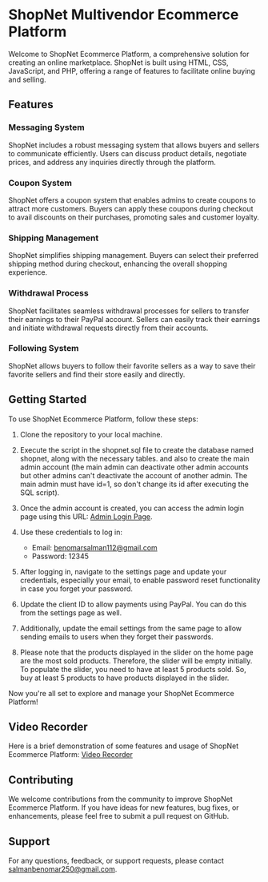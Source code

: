 # ShopNet Multivendor Ecommerce Platform

Welcome to ShopNet Ecommerce Platform, a comprehensive solution for creating an online marketplace. ShopNet is built using HTML, CSS, JavaScript, and PHP, offering a range of features to facilitate online buying and selling.

## Features

### Messaging System
ShopNet includes a robust messaging system that allows buyers and sellers to communicate efficiently. Users can discuss product details, negotiate prices, and address any inquiries directly through the platform.

### Coupon System
ShopNet offers a coupon system that enables admins to create coupons to attract more customers. Buyers can apply these coupons during checkout to avail discounts on their purchases, promoting sales and customer loyalty.

### Shipping Management
ShopNet simplifies shipping management. Buyers can select their preferred shipping method during checkout, enhancing the overall shopping experience.

### Withdrawal Process
ShopNet facilitates seamless withdrawal processes for sellers to transfer their earnings to their PayPal account. Sellers can easily track their earnings and initiate withdrawal requests directly from their accounts.

### Following System
ShopNet allows buyers to follow their favorite sellers as a way to save their favorite sellers and find their store easily and directly.

## Getting Started
To use ShopNet Ecommerce Platform, follow these steps:

1. Clone the repository to your local machine.

2. Execute the script in the shopnet.sql file to create the database named shopnet, along with the necessary tables. and also to create the main admin account (the main admin can deactivate other admin accounts but other admins can't deactivate the account of another admin. The main admin must have id=1, so don't change its id after executing the SQL script).

3. Once the admin account is created, you can access the admin login page using this URL: [Admin Login Page](http://localhost/shopnet/control/admin/login/login.php).

4. Use these credentials to log in:
   - Email: benomarsalman112@gmail.com
   - Password: 12345

5. After logging in, navigate to the settings page and update your credentials, especially your email, to enable password reset functionality in case you forget your password.

6. Update the client ID to allow payments using PayPal. You can do this from the settings page as well.

7. Additionally, update the email settings from the same page to allow sending emails to users when they forget their passwords.
   
8. Please note that the products displayed in the slider on the home page are the most sold products. Therefore, the slider will be empty initially. To populate the slider, you need to have at least 5 products sold. So, buy at least 5 products to have products displayed in the slider.

Now you're all set to explore and manage your ShopNet Ecommerce Platform!

## Video Recorder
Here is a brief demonstration of some features and usage of ShopNet Ecommerce Platform: [Video Recorder](https://drive.google.com/file/d/1iW9U5X6q4f-ANxoVCDDR2YjphXL0GJzv/view?usp=sharing)

## Contributing
We welcome contributions from the community to improve ShopNet Ecommerce Platform. If you have ideas for new features, bug fixes, or enhancements, please feel free to submit a pull request on GitHub.

## Support
For any questions, feedback, or support requests, please contact salmanbenomar250@gmail.com.
